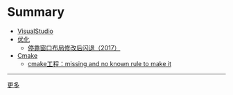 # Summary

- [VisualStudio](README.md)
- [优化]()
    - [停靠窗口布局修改后闪退（2017）](优化/停靠窗口布局修改后闪退（2017）.md)
- [Cmake]()
    - [cmake工程：missing and no known rule to make it](Cmake/cmake工程：missing_and_no_known_rule_to_make_it.md)



---

[更多](MORE.md)



